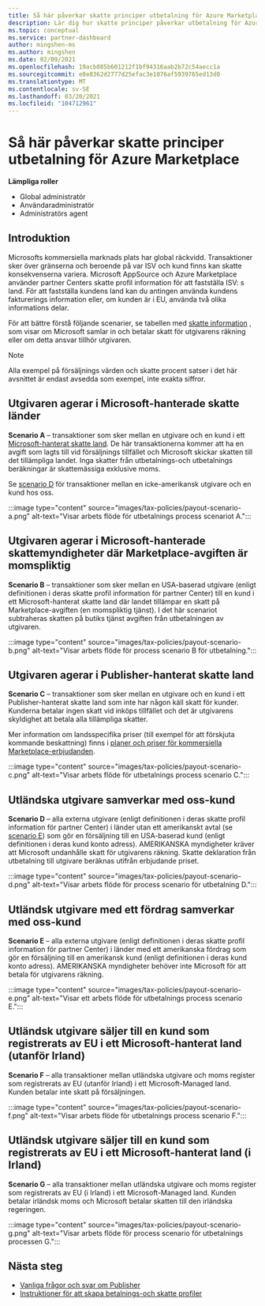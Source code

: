 ```yaml
---
title: Så här påverkar skatte principer utbetalning för Azure Marketplace
description: Lär dig hur skatte principer påverkar utbetalning för Azure Marketplace.
ms.topic: conceptual
ms.service: partner-dashboard
author: mingshen-ms
ms.author: mingshen
ms.date: 02/09/2021
ms.openlocfilehash: 19acb085b601212f1bf94316aab2b72c54aecc1a
ms.sourcegitcommit: e8e8362d2777d25efac3e1076af5939765ed13d0
ms.translationtype: MT
ms.contentlocale: sv-SE
ms.lasthandoff: 03/20/2021
ms.locfileid: "104712961"
---
```

# <a name="how-tax-policies-affect-payout-for-azure-marketplace"></a>Så här påverkar skatte principer utbetalning för Azure Marketplace

**Lämpliga roller**
-    Global administratör
-    Användaradministratör
-    Administratörs agent

## <a name="introduction"></a>Introduktion

Microsofts kommersiella marknads plats har global räckvidd. Transaktioner sker över gränserna och beroende på var ISV och kund finns kan skatte konsekvenserna variera. Microsoft AppSource och Azure Marketplace använder partner Centers skatte profil information för att fastställa ISV: s land. För att fastställa kundens land kan du antingen använda kundens fakturerings information eller, om kunden är i EU, använda två olika informations delar.

För att bättre förstå följande scenarier, se tabellen med [skatte information](tax-details-marketplace.md) , som visar om Microsoft samlar in och betalar skatt för utgivarens räkning eller om detta ansvar tillhör utgivaren.

> [!NOTE]
> Alla exempel på försäljnings värden och skatte procent satser i det här avsnittet är endast avsedda som exempel, inte exakta siffror.

## <a name="publisher-transacts-in-microsoft-managed-tax-country"></a>Utgivaren agerar i Microsoft-hanterade skatte länder

**Scenario A** – transaktioner som sker mellan en utgivare och en kund i ett [Microsoft-hanterat skatte land](tax-details-marketplace.md#microsoft-managed-countries). De här transaktionerna kommer att ha en avgift som lagts till vid försäljnings tillfället och Microsoft skickar skatten till det tillämpliga landet. Inga skatter från utbetalnings-och utbetalnings beräkningar är skattemässiga exklusive moms.

Se [scenario D](#foreign-publisher-transacts-with-us-customer) för transaktioner mellan en icke-amerikansk utgivare och en kund hos oss.

:::image type="content" source="images/tax-policies/payout-scenario-a.png" alt-text="Visar arbets flöde för utbetalnings process scenariot A.":::

## <a name="publisher-transacts-in-microsoft-managed-tax-country-where-marketplace-fee-is-taxable-service"></a>Utgivaren agerar i Microsoft-hanterade skattemyndigheter där Marketplace-avgiften är momspliktig

**Scenario B** – transaktioner som sker mellan en USA-baserad utgivare (enligt definitionen i deras skatte profil information för partner Center) till en kund i ett Microsoft-hanterat skatte land där landet tillämpar en skatt på Marketplace-avgiften (en momspliktig tjänst). I det här scenariot subtraheras skatten på butiks tjänst avgiften från utbetalningen av utgivaren.

:::image type="content" source="images/tax-policies/payout-scenario-b.png" alt-text="Visar arbets flöde för process scenario B för utbetalning.":::

## <a name="publisher-transacts-in-publisher-managed-tax-country"></a>Utgivaren agerar i Publisher-hanterat skatte land

**Scenario C** – transaktioner som sker mellan en utgivare och en kund i ett Publisher-hanterat skatte land som inte har någon käll skatt för kunder. Kunderna betalar ingen skatt vid inköps tillfället och det är utgivarens skyldighet att betala alla tillämpliga skatter.

Mer information om landsspecifika priser (till exempel för att förskjuta kommande beskattning) finns i [planer och priser för kommersiella Marketplace-erbjudanden](/azure/marketplace/plans-pricing#custom-prices).

:::image type="content" source="images/tax-policies/payout-scenario-c.png" alt-text="Visar arbets flöde för utbetalnings process scenario C.":::

## <a name="foreign-publisher-transacts-with-us-customer"></a>Utländska utgivare samverkar med oss-kund

**Scenario D** – alla externa utgivare (enligt definitionen i deras skatte profil information för partner Center) i länder utan ett amerikanskt avtal (se [scenario E](#foreign-publisher-with-a-treaty-transacts-with-us-customer)) som gör en försäljning till en USA-baserad kund (enligt definitionen i deras kund konto adress). AMERIKANSKA myndigheter kräver att Microsoft undanhålle skatt för utgivarens räkning. Skatte deklaration från utbetalning till utgivare beräknas utifrån erbjudande priset.

:::image type="content" source="images/tax-policies/payout-scenario-d.png" alt-text="Visar arbets flöde för process scenario för utbetalning D.":::

## <a name="foreign-publisher-with-a-treaty-transacts-with-us-customer"></a>Utländsk utgivare med ett fördrag samverkar med oss-kund

**Scenario E** – alla externa utgivare (enligt definitionen i deras skatte profil information för partner Center) i länder med ett amerikanska fördrag som gör en försäljning till en amerikansk kund (enligt definitionen i deras kund konto adress). AMERIKANSKA myndigheter behöver inte Microsoft för att betala för utgivarens räkning.

:::image type="content" source="images/tax-policies/payout-scenario-e.png" alt-text="Visar ett arbets flöde för utbetalnings process scenario E.":::

## <a name="foreign-publisher-sells-to-an-eu-vat-registered-customer-in-a-microsoft-managed-country-outside-ireland"></a>Utländsk utgivare säljer till en kund som registrerats av EU i ett Microsoft-hanterat land (utanför Irland)

**Scenario F** – alla transaktioner mellan utländska utgivare och moms register som registrerats av EU (utanför Irland) i ett Microsoft-Managed land. Kunden betalar inte skatt på försäljningen.

:::image type="content" source="images/tax-policies/payout-scenario-f.png" alt-text="Visar arbets flöde för utbetalnings process scenario F.":::

## <a name="foreign-publisher-sells-to-an-eu-vat-registered-customer-in-a-microsoft-managed-country-in-ireland"></a>Utländsk utgivare säljer till en kund som registrerats av EU i ett Microsoft-hanterat land (i Irland)

**Scenario G** – alla transaktioner mellan utländska utgivare och moms register som registrerats av EU (i Irland) i ett Microsoft-Managed land. Kunden betalar irländsk moms och Microsoft betalar skatten till den irländska regeringen.

:::image type="content" source="images/tax-policies/payout-scenario-g.png" alt-text="Visar arbets flöde för process scenario för utbetalnings processen G.":::

## <a name="next-steps"></a>Nästa steg

- [Vanliga frågor och svar om Publisher](/azure/marketplace/marketplace-faq-publisher-guide)
- [Instruktioner för att skapa betalnings-och skatte profiler](./set-up-your-payout-account.md?context=%2fazure%2fmarketplace%2fcontext%2fcontext#create-a-payment-profile)